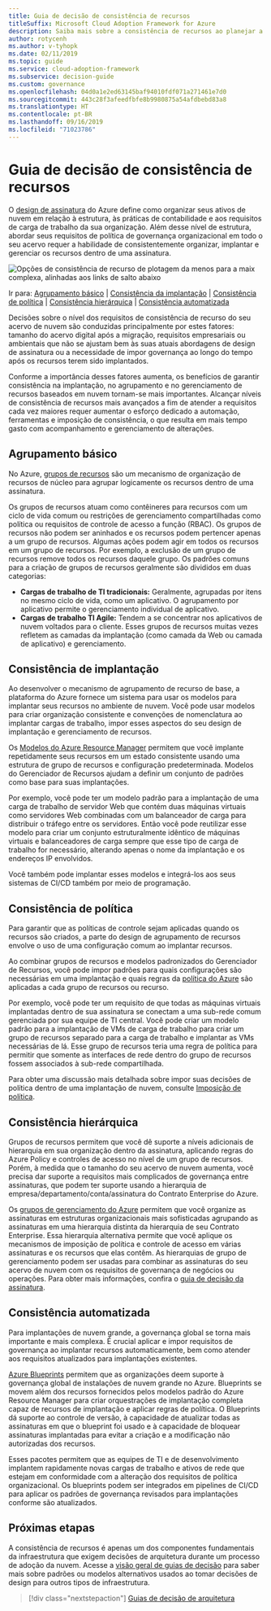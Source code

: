```yaml
---
title: Guia de decisão de consistência de recursos
titleSuffix: Microsoft Cloud Adoption Framework for Azure
description: Saiba mais sobre a consistência de recursos ao planejar a migração do Azure.
author: rotycenh
ms.author: v-tyhopk
ms.date: 02/11/2019
ms.topic: guide
ms.service: cloud-adoption-framework
ms.subservice: decision-guide
ms.custom: governance
ms.openlocfilehash: 04d0a1e2ed63145baf94010fdf071a271461e7d0
ms.sourcegitcommit: 443c28f3afeedfbfe8b9980875a54afdbebd83a8
ms.translationtype: HT
ms.contentlocale: pt-BR
ms.lasthandoff: 09/16/2019
ms.locfileid: "71023786"
---
```

# <a name="resource-consistency-decision-guide"></a>Guia de decisão de consistência de recursos

O [design de assinatura](../subscriptions/index.md) do Azure define como organizar seus ativos de nuvem em relação à estrutura, às práticas de contabilidade e aos requisitos de carga de trabalho da sua organização. Além desse nível de estrutura, abordar seus requisitos de política de governança organizacional em todo o seu acervo requer a habilidade de consistentemente organizar, implantar e gerenciar os recursos dentro de uma assinatura.

![Opções de consistência de recurso de plotagem da menos para a maix complexa, alinhadas aos links de salto abaixo](../../_images/decision-guides/decision-guide-resource-consistency.png)

Ir para: [Agrupamento básico](#basic-grouping) | [Consistência da implantação](#deployment-consistency) | [Consistência de política](#policy-consistency) | [Consistência hierárquica](#hierarchical-consistency) | [Consistência automatizada](#automated-consistency)

Decisões sobre o nível dos requisitos de consistência de recurso do seu acervo de nuvem são conduzidas principalmente por estes fatores: tamanho do acervo digital após a migração, requisitos empresariais ou ambientais que não se ajustam bem às suas atuais abordagens de design de assinatura ou a necessidade de impor governança ao longo do tempo após os recursos terem sido implantados.

Conforme a importância desses fatores aumenta, os benefícios de garantir consistência na implantação, no agrupamento e no gerenciamento de recursos baseados em nuvem tornam-se mais importantes. Alcançar níveis de consistência de recursos mais avançados a fim de atender a requisitos cada vez maiores requer aumentar o esforço dedicado a automação, ferramentas e imposição de consistência, o que resulta em mais tempo gasto com acompanhamento e gerenciamento de alterações.

## <a name="basic-grouping"></a>Agrupamento básico

No Azure, [grupos de recursos](https://docs.microsoft.com/azure/azure-resource-manager/resource-group-overview#resource-groups) são um mecanismo de organização de recursos de núcleo para agrupar logicamente os recursos dentro de uma assinatura.

Os grupos de recursos atuam como contêineres para recursos com um ciclo de vida comum ou restrições de gerenciamento compartilhadas como política ou requisitos de controle de acesso a função (RBAC). Os grupos de recursos não podem ser aninhados e os recursos podem pertencer apenas a um grupo de recursos. Algumas ações podem agir em todos os recursos em um grupo de recursos. Por exemplo, a exclusão de um grupo de recursos remove todos os recursos daquele grupo. Os padrões comuns para a criação de grupos de recursos geralmente são divididos em duas categorias:

- **Cargas de trabalho de TI tradicionais:** Geralmente, agrupadas por itens no mesmo ciclo de vida, como um aplicativo. O agrupamento por aplicativo permite o gerenciamento individual de aplicativo.
- **Cargas de trabalho TI Agile:** Tendem a se concentrar nos aplicativos de nuvem voltados para o cliente. Esses grupos de recursos muitas vezes refletem as camadas da implantação (como camada da Web ou camada de aplicativo) e gerenciamento.

## <a name="deployment-consistency"></a>Consistência de implantação

Ao desenvolver o mecanismo de agrupamento de recurso de base, a plataforma do Azure fornece um sistema para usar os modelos para implantar seus recursos no ambiente de nuvem. Você pode usar modelos para criar organização consistente e convenções de nomenclatura ao implantar cargas de trabalho, impor esses aspectos do seu design de implantação e gerenciamento de recursos.

Os [Modelos do Azure Resource Manager](https://docs.microsoft.com/azure/azure-resource-manager/resource-group-overview#template-deployment) permitem que você implante repetidamente seus recursos em um estado consistente usando uma estrutura de grupo de recursos e configuração predeterminada. Modelos do Gerenciador de Recursos ajudam a definir um conjunto de padrões como base para suas implantações.

Por exemplo, você pode ter um modelo padrão para a implantação de uma carga de trabalho de servidor Web que contém duas máquinas virtuais como servidores Web combinadas com um balanceador de carga para distribuir o tráfego entre os servidores. Então você pode reutilizar esse modelo para criar um conjunto estruturalmente idêntico de máquinas virtuais e balanceadores de carga sempre que esse tipo de carga de trabalho for necessário, alterando apenas o nome da implantação e os endereços IP envolvidos.

Você também pode implantar esses modelos e integrá-los aos seus sistemas de CI/CD também por meio de programação.

## <a name="policy-consistency"></a>Consistência de política

Para garantir que as políticas de controle sejam aplicadas quando os recursos são criados, a parte do design de agrupamento de recursos envolve o uso de uma configuração comum ao implantar recursos.

Ao combinar grupos de recursos e modelos padronizados do Gerenciador de Recursos, você pode impor padrões para quais configurações são necessárias em uma implantação e quais regras da [política do Azure](https://docs.microsoft.com/azure/governance/policy/overview) são aplicadas a cada grupo de recursos ou recurso.

Por exemplo, você pode ter um requisito de que todas as máquinas virtuais implantadas dentro de sua assinatura se conectam a uma sub-rede comum gerenciada por sua equipe de TI central. Você pode criar um modelo padrão para a implantação de VMs de carga de trabalho para criar um grupo de recursos separado para a carga de trabalho e implantar as VMs necessárias de lá. Esse grupo de recursos teria uma regra de política para permitir que somente as interfaces de rede dentro do grupo de recursos fossem associados à sub-rede compartilhada.

Para obter uma discussão mais detalhada sobre impor suas decisões de política dentro de uma implantação de nuvem, consulte [Imposição de política](../policy-enforcement/index.md).

## <a name="hierarchical-consistency"></a>Consistência hierárquica

Grupos de recursos permitem que você dê suporte a níveis adicionais de hierarquia em sua organização dentro da assinatura, aplicando regras do Azure Policy e controles de acesso no nível de um grupo de recursos. Porém, à medida que o tamanho do seu acervo de nuvem aumenta, você precisa dar suporte a requisitos mais complicados de governança entre assinaturas, que podem ter suporte usando a hierarquia de empresa/departamento/conta/assinatura do Contrato Enterprise do Azure.

Os [grupos de gerenciamento do Azure](https://docs.microsoft.com/azure/governance/management-groups) permitem que você organize as assinaturas em estruturas organizacionais mais sofisticadas agrupando as assinaturas em uma hierarquia distinta da hierarquia de seu Contrato Enterprise. Essa hierarquia alternativa permite que você aplique os mecanismos de imposição de política e controle de acesso em várias assinaturas e os recursos que elas contêm. As hierarquias de grupo de gerenciamento podem ser usadas para combinar as assinaturas do seu acervo de nuvem com os requisitos de governança de negócios ou operações. Para obter mais informações, confira o [guia de decisão da assinatura](../subscriptions/index.md).

## <a name="automated-consistency"></a>Consistência automatizada

Para implantações de nuvem grande, a governança global se torna mais importante e mais complexa. É crucial aplicar e impor requisitos de governança ao implantar recursos automaticamente, bem como atender aos requisitos atualizados para implantações existentes.

[Azure Blueprints](https://docs.microsoft.com/azure/governance/blueprints/overview) permitem que as organizações deem suporte à governança global de instalações de nuvem grande no Azure. Blueprints se movem além dos recursos fornecidos pelos modelos padrão do Azure Resource Manager para criar orquestrações de implantação completa capaz de recursos de implantação e aplicar regras de política. O Blueprints dá suporte ao controle de versão, à capacidade de atualizar todas as assinaturas em que o blueprint foi usado e à capacidade de bloquear assinaturas implantadas para evitar a criação e a modificação não autorizadas dos recursos.

Esses pacotes permitem que as equipes de TI e de desenvolvimento implantem rapidamente novas cargas de trabalho e ativos de rede que estejam em conformidade com a alteração dos requisitos de política organizacional. Os blueprints podem ser integrados em pipelines de CI/CD para aplicar os padrões de governança revisados para implantações conforme são atualizados.

## <a name="next-steps"></a>Próximas etapas

A consistência de recursos é apenas um dos componentes fundamentais da infraestrutura que exigem decisões de arquitetura durante um processo de adoção da nuvem. Acesse a [visão geral de guias de decisão](../index.md) para saber mais sobre padrões ou modelos alternativos usados ao tomar decisões de design para outros tipos de infraestrutura.

> [!div class="nextstepaction"]
> [Guias de decisão de arquitetura](../index.md)
